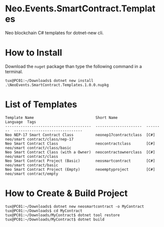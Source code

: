 # Neo.Events.SmartContract.Templates
Neo blockchain C# templates for dotnet-new cli.

# How to Install
Download the `nuget` package than type the following command in a terminal.
```
tux@PC01:~/Downloads$ dotnet new install .\NeoEvents.SmartContract.Templates.1.0.0.nupkg
```

# List of Templates
```
Template Name                            Short Name             Language  Tags
---------------------------------------  ---------------------  --------  -------------------------------
Neo NEP-17 Smart Contract Class          neonep17contractclass  [C#]      neo/smart contract/class/nep-17
Neo Smart Contract Class                 neocontractclass       [C#]      neo/smart contract/class/basic
Neo Smart Contract Class (with a Owner)  neocontractownerclass  [C#]      neo/smart contract/class
Neo Smart Contract Project (Basic)       neosmartcontract       [C#]      neo/smart contract/basic
Neo Smart Contract Project (Empty)       neoemptyproject        [C#]      neo/smart contract/empty
```


# How to Create & Build Project
```
tux@PC01:~/Downloads$ dotnet new neosmartcontract -o MyContract
tux@PC01:~/Downloads$ cd MyContract
tux@PC01:~/Downloads/MyContract$ dotnet tool restore
tux@PC01:~/Downloads/MyContract$ dotnet build
```
